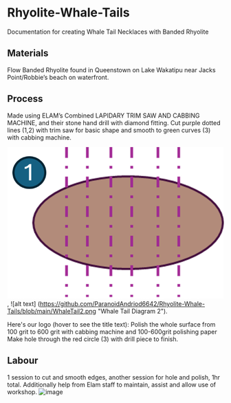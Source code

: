 # Rhyolite-Whale-Tails
Documentation for creating Whale Tail Necklaces with Banded Rhyolite

## Materials
Flow Banded Rhyolite found in Queenstown on Lake Wakatipu near Jacks Point/Robbie’s beach on waterfront.
## Process
Made using ELAM’s Combined LAPIDARY TRIM SAW AND CABBING MACHINE, and their stone hand drill with diamond fitting.
Cut purple dotted lines (1,2) with trim saw for basic shape and smooth to green curves (3) with cabbing machine.
 
![alt text](https://github.com/ParanoidAndriod6642/Rhyolite-Whale-Tails/blob/main/WhaleTail1.png "Whale Tail Diagram 1"),
![alt text] (https://github.com/ParanoidAndriod6642/Rhyolite-Whale-Tails/blob/main/WhaleTail2.png "Whale Tail Diagram 2").

Here's our logo (hover to see the title text):
Polish the whole surface from 100 grit to 600 grit with cabbing machine and 100-600grit polishing paper
Make hole through the red circle (3) with drill piece to finish.
## Labour
1 session to cut and smooth edges, another session for hole and polish, 1hr total.
Additionally help from Elam staff to maintain, assist and allow use of workshop.
![image](https://github.com/user-attachments/assets/3124fb05-2c5d-4edd-bdef-e74a596e9592)

